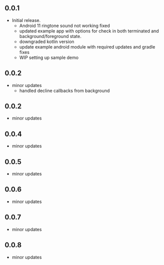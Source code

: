 ## 0.0.1
* Initial release.
    - Android 11 ringtone sound not working fixed
    - updated example app with options for check in both terminated and background/foreground state.
    - downgraded kotlin version
    - update example android module with required updates and gradle fixes
    - WIP setting up sample demo

## 0.0.2
* minor updates
    - handled decline callbacks from background

## 0.0.2
* minor updates

## 0.0.4
* minor updates

## 0.0.5
* minor updates

## 0.0.6
* minor updates

## 0.0.7
* minor updates

## 0.0.8
* minor updates
